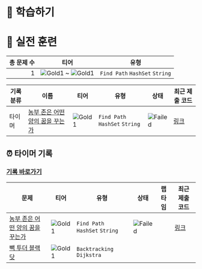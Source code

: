# 📖 학습하기

# 🥇 실전 훈련
|총 문제 수|티어|유형|
|---:|---|---|
|1|![Gold1][g1] ~ ![Gold1][g1]|`Find Path` `HashSet` `String`|

|기록분류|이름|티어|유형|상태|최근 제출 코드|
|---|---|---|---|---|---|
|타이머|[농부 존은 어떤 양의 꿈을 꾸는가](https://www.codetree.ai/training-field/search/problems/what-amount-does-farmer-john-dream-of)|![Gold1][g1]|`Find Path` `HashSet` `String`|![Failed][failed]|[링크](https://github.com/SWback-03/codetree-TILs/blob/main/240809/%EB%86%8D%EB%B6%80%20%EC%A1%B4%EC%9D%80%20%EC%96%B4%EB%96%A4%20%EC%96%91%EC%9D%98%20%EA%BF%88%EC%9D%84%20%EA%BE%B8%EB%8A%94%EA%B0%80/what-amount-does-farmer-john-dream-of.cpp)|


## ⏰ 타이머 기록
### [기록 바로가기](https://www.codetree.ai/training-field/my-records/timer/9222)

|문제|티어|유형|상태|랩타임|최근 제출 코드|
|---|---|---|---|---|---|
[농부 존은 어떤 양의 꿈을 꾸는가](https://www.codetree.ai/training-field/search/problems/what-amount-does-farmer-john-dream-of)|![Gold1][g1]|`Find Path` `HashSet` `String`|![Failed][failed]||[링크](https://github.com/SWback-03/codetree-TILs/blob/main/240809/%EB%86%8D%EB%B6%80%20%EC%A1%B4%EC%9D%80%20%EC%96%B4%EB%96%A4%20%EC%96%91%EC%9D%98%20%EA%BF%88%EC%9D%84%20%EA%BE%B8%EB%8A%94%EA%B0%80/what-amount-does-farmer-john-dream-of.cpp)|
[빽 투더 블랙 닷](https://www.codetree.ai/training-field/search/problems/back-to-the-black-dot)|![Gold1][g1]|`Backtracking` `Dijkstra`||||












[b5]: https://img.shields.io/badge/Bronze_5-%235D3E31.svg
[b4]: https://img.shields.io/badge/Bronze_4-%235D3E31.svg
[b3]: https://img.shields.io/badge/Bronze_3-%235D3E31.svg
[b2]: https://img.shields.io/badge/Bronze_2-%235D3E31.svg
[b1]: https://img.shields.io/badge/Bronze_1-%235D3E31.svg
[s5]: https://img.shields.io/badge/Silver_5-%23394960.svg
[s4]: https://img.shields.io/badge/Silver_4-%23394960.svg
[s3]: https://img.shields.io/badge/Silver_3-%23394960.svg
[s2]: https://img.shields.io/badge/Silver_2-%23394960.svg
[s1]: https://img.shields.io/badge/Silver_1-%23394960.svg
[g5]: https://img.shields.io/badge/Gold_5-%23FFC433.svg
[g4]: https://img.shields.io/badge/Gold_4-%23FFC433.svg
[g3]: https://img.shields.io/badge/Gold_3-%23FFC433.svg
[g2]: https://img.shields.io/badge/Gold_2-%23FFC433.svg
[g1]: https://img.shields.io/badge/Gold_1-%23FFC433.svg
[p5]: https://img.shields.io/badge/Platinum_5-%2376DDD8.svg
[p4]: https://img.shields.io/badge/Platinum_4-%2376DDD8.svg
[p3]: https://img.shields.io/badge/Platinum_3-%2376DDD8.svg
[p2]: https://img.shields.io/badge/Platinum_2-%2376DDD8.svg
[p1]: https://img.shields.io/badge/Platinum_1-%2376DDD8.svg
[passed]: https://img.shields.io/badge/Passed-%23009D27.svg
[failed]: https://img.shields.io/badge/Failed-%23D24D57.svg
[easy]: https://img.shields.io/badge/쉬움-%235cb85c.svg?for-the-badge
[medium]: https://img.shields.io/badge/보통-%23FFC433.svg?for-the-badge
[hard]: https://img.shields.io/badge/어려움-%23D24D57.svg?for-the-badge